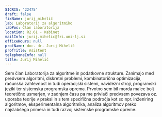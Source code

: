```yaml
---
SICRIS: '22475'
draft: false
fixName: jurij_mihelič
lab: Laboratorij za algoritmiko
labPos: Član laboratorija
location: R2.61 - Kabinet
mailInfo: jurij.mihelic@fri.uni-lj.si
officeHours: null
profName: doc. dr. Jurij Mihelič
profTitle: Asistent
telephoneInfo: null
title: Jurij Mihelič
---
```



Sem član Laboratorija za algoritme in podatkovne strukture. Zanimajo med predvsem algoritmi, diskretni problemi, kombinatorična optimizacija, računska zahtevnost in tudi operacijski sistemi, navidezni stroji, programski jeziki ter sistemska programska oprema. Prvotno sem bil morda malce bolj teoretično usmerjen, v zadnjem času pa me privlači predvsem povezava oz. uporaba teorije v praksi in s tem specifična področja kot so npr. inženiring algoritmov, eksperimentalna algoritmika, analiza algoritmov preko najslabšega primera in tudi razvoj sistemske programske opreme.